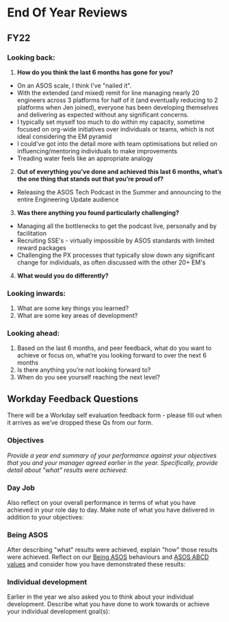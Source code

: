 # End Of Year Reviews

## FY22

### Looking back:

1. **How do you think the last 6 months has gone for you?**

- On an ASOS scale, I think I've "nailed it".
- With the extended (and mixed) remit for line managing nearly 20 engineers across 3 platforms for half of it (and eventually reducing to 2 platforms when Jen joined), everyone has been developing themselves and delivering as expected without any significant concerns.
- I typically set myself too much to do within my capacity, sometime focused on org-wide initiatives over individuals or teams, which is not ideal considering the EM pyramid
- I could've got into the detail more with team optimisations but relied on influencing/mentoring individuals to make improvements
- Treading water feels like an appropriate analogy

2. **Out of everything you’ve done and achieved this last 6 months, what’s the one thing that stands out that you’re proud of?**

- Releasing the ASOS Tech Podcast in the Summer and announcing to the entire Engineering Update audience

3. **Was there anything you found particularly challenging?**

- Managing all the bottlenecks to get the podcast live, personally and by facilitation
- Recruiting SSE's - virtually impossible by ASOS standards with limited reward packages
- Challenging the PX processes that typically slow down any significant change for individuals, as often discussed with the other 20+ EM's

4. **What would you do differently?**



### Looking inwards:

1. What are some key things you learned?
2. What are some key areas of development?

### Looking ahead:

1. Based on the last 6 months, and peer feedback, what do you want to achieve or focus on, what’re you looking forward to over the next 6 months
2. Is there anything you’re not looking forward to?
3. When do you see yourself reaching the next level?

## Workday Feedback Questions 

There will be a Workday self evaluation feedback form - please fill out when it arrives as we’ve dropped these Qs from our form.

### Objectives
_Provide a year end summary of your performance against your objectives that you and your manager agreed earlier in the year. Specifically, provide detail about "what" results were achieved:_



### Day Job
Also reflect on your overall performance in terms of what you have achieved in your role day to day. Make note of what you have delivered in addition to your objectives:

### Being ASOS
After describing "what" results were achieved, explain "how" those results were achieved. Reflect on our [Being ASOS](https://asos.looop.co/workspace/8538) behaviours and [ASOS ABCD values](https://asos.looop.co/topic/70314) and consider how you have demonstrated these results:

### Individual development
Earlier in the year we also asked you to think about your individual development. Describe what you have done to work towards or achieve your individual development goal(s):


